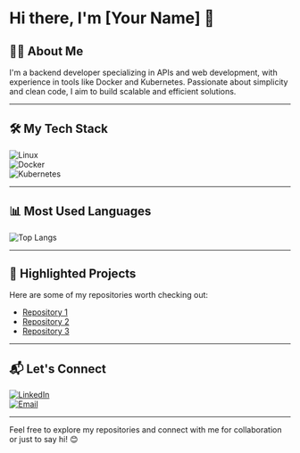 # Hi there, I'm [Your Name] 👋

## 👨‍💻 About Me
I'm a backend developer specializing in APIs and web development, with experience in tools like Docker and Kubernetes. Passionate about simplicity and clean code, I aim to build scalable and efficient solutions.

---

## 🛠️ My Tech Stack
![Linux](https://img.shields.io/badge/Linux-%23FCC624.svg?style=flat&logo=linux&logoColor=black)  
![Docker](https://img.shields.io/badge/Docker-%232496ED.svg?style=flat&logo=docker&logoColor=white)  
![Kubernetes](https://img.shields.io/badge/Kubernetes-%23326CE5.svg?style=flat&logo=kubernetes&logoColor=white)

---

## 📊 Most Used Languages
![Top Langs](https://github-readme-stats.vercel.app/api/top-langs/?username=yourusername&layout=compact&theme=radical)

---

## 🚀 Highlighted Projects

Here are some of my repositories worth checking out:

- [Repository 1](https://github.com/yourusername/repository1)
- [Repository 2](https://github.com/yourusername/repository2)
- [Repository 3](https://github.com/yourusername/repository3)

---

## 📬 Let's Connect
[![LinkedIn](https://img.shields.io/badge/LinkedIn-0077B5.svg?style=flat&logo=linkedin&logoColor=white)](https://www.linkedin.com/in/yourusername)  
[![Email](https://img.shields.io/badge/Email-D14836.svg?style=flat&logo=gmail&logoColor=white)](mailto:youremail@example.com)

---

Feel free to explore my repositories and connect with me for collaboration or just to say hi! 😊
